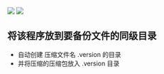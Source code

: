 ![](https://img.shields.io/badge/Tool-version%20control-green)
![](https://img.shields.io/badge/Tool-bjfqdclf-blue)
## 将该程序放到要备份文件的同级目录
- 自动创建 压缩文件名 .version 的目录
- 并将压缩的压缩包放入 .version 目录
